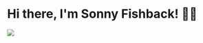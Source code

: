 # Hi there, I'm Sonny Fishback! 👋🏽

<a href="www.linkedin.com/in/fishbacksonny">
    <img src="https://img.shields.io/badge/LinkedIn-0077B5?style=for-the-badge&logo=linkedin&logoColor=white">
</a>
